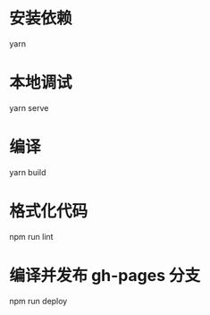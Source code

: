 # 安装依赖
yarn

# 本地调试
yarn serve

# 编译
yarn build

# 格式化代码
npm run lint

# 编译并发布 gh-pages 分支
npm run deploy
